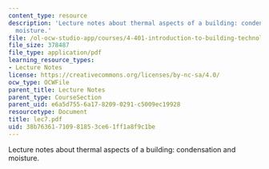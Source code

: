 ```yaml
---
content_type: resource
description: 'Lecture notes about thermal aspects of a building: condensation and
  moisture.'
file: /ol-ocw-studio-app/courses/4-401-introduction-to-building-technology-spring-2006/38b76361710981853ce61ff1a8f9c1be_lec7.pdf
file_size: 378487
file_type: application/pdf
learning_resource_types:
- Lecture Notes
license: https://creativecommons.org/licenses/by-nc-sa/4.0/
ocw_type: OCWFile
parent_title: Lecture Notes
parent_type: CourseSection
parent_uid: e6a5d755-6a17-8209-0291-c5009ec19928
resourcetype: Document
title: lec7.pdf
uid: 38b76361-7109-8185-3ce6-1ff1a8f9c1be
---
```

Lecture notes about thermal aspects of a building: condensation and moisture.